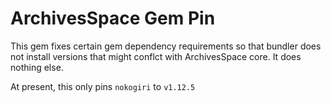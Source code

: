 # ArchivesSpace Gem Pin

This gem fixes certain gem dependency requirements so that bundler does not install versions that 
might conflct with ArchivesSpace core. It does nothing else.

At present, this only pins `nokogiri` to `v1.12.5`